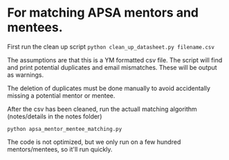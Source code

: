 # For matching APSA mentors and mentees.

First run the clean up script `python clean_up_datasheet.py filename.csv`

The assumptions are that this is a YM formatted csv file. The script will find and 
print potential duplicates and email mismatches. These will be output as warnings.


The deletion of duplicates must be done manually to avoid accidentally missing a potential
mentor or mentee.

After the csv has been cleaned, run the actuall matching algorithm (notes/details in the notes folder)

`python apsa_mentor_mentee_matching.py`

The code is not optimized, but we only run on a few hundred mentors/mentees, so it'll run quickly.
